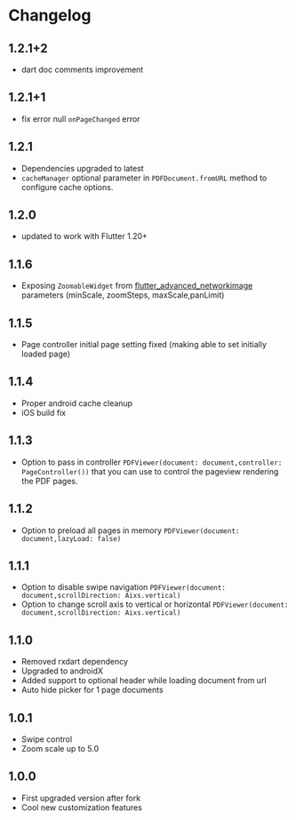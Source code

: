 # Changelog

## 1.2.1+2
* dart doc comments improvement

## 1.2.1+1
* fix error null `onPageChanged` error

## 1.2.1
* Dependencies upgraded to latest
* `cacheManager` optional parameter in `PDFDocument.fromURL` method to configure cache options.

## 1.2.0
* updated to work with Flutter 1.20+

## 1.1.6
* Exposing `ZoomableWidget` from [flutter_advanced_networkimage](https://pub.dartlang.org/packages/flutter_advanced_networkimage) parameters (minScale, zoomSteps, maxScale,panLimit)

## 1.1.5
* Page controller initial page setting fixed (making able to set initially loaded page)

## 1.1.4
* Proper android cache cleanup
* iOS build fix

## 1.1.3
- Option to pass in controller `PDFViewer(document: document,controller: PageController())` that you can use to control the pageview rendering the PDF pages.

## 1.1.2
- Option to preload all pages in memory `PDFViewer(document: document,lazyLoad: false)`

## 1.1.1
- Option to disable swipe navigation `PDFViewer(document: document,scrollDirection: Aixs.vertical)`
- Option to change scroll axis to vertical or horizontal `PDFViewer(document: document,scrollDirection: Aixs.vertical)`

## 1.1.0
- Removed rxdart dependency
- Upgraded to androidX
- Added support to optional header while loading document from url
- Auto hide picker for 1 page documents

## 1.0.1
- Swipe control
- Zoom scale up to 5.0

## 1.0.0
- First upgraded version after fork
- Cool new customization features